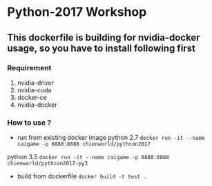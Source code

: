 # Python-2017 Workshop

This dockerfile is building for nvidia-docker usage, so you have to install following first
---

### Requirement
1. nvidia-driver
2. nvidia-cuda
3. docker-ce
4. nvidia-docker 

### How to use ?
* run from existing docker image
python 2.7
`
docker run -it --name caigame -p 8888:8888 chienworld/pythcon2017
`

python 3.5
`
docker run -it --name caigame -p 8888:8888 chienworld/pythcon2017-py3
`

* build from dockerfile
`
docker build -t test .
`

